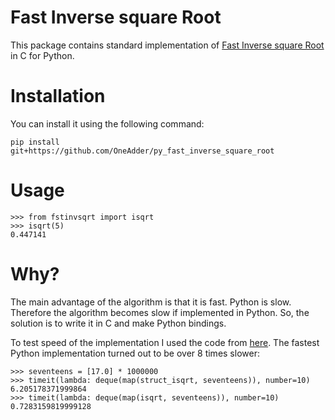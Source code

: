 # Fast Inverse square Root

This package contains standard implementation of
[Fast Inverse square Root](https://en.wikipedia.org/wiki/Fast_inverse_square_root) 
in C for Python.


# Installation

You can install it using the following command:

```
pip install git+https://github.com/OneAdder/py_fast_inverse_square_root 
```


# Usage

```
>>> from fstinvsqrt import isqrt
>>> isqrt(5)
0.447141
```


# Why?

The main advantage of the algorithm is that it is fast. Python is slow. Therefore
the algorithm becomes slow if implemented in Python. So, the solution is to
write it in C and make Python bindings.

To test speed of the implementation I used the code from
[here](https://ajcr.net/fast-inverse-square-root-python/). The fastest Python implementation
turned out to be over 8 times slower:

```
>>> seventeens = [17.0] * 1000000                                     
>>> timeit(lambda: deque(map(struct_isqrt, seventeens)), number=10)
6.205178371999864
>>> timeit(lambda: deque(map(isqrt, seventeens)), number=10)        
0.7283159819999128
```
